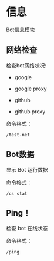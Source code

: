 # 信息

Bot信息模块


## 网络检查 <Badge type="tip" text="开发者" vertical="top" />

检查bot网络状况:

- google

- google proxy

- github

- github proxy

命令格式：

```text
/test-net
```


## Bot数据

显示 Bot 运行数据

命令格式：

```text
/cs stat
```


## Ping！

检查 bot 在线状态

命令格式：

```text
/ping
```

